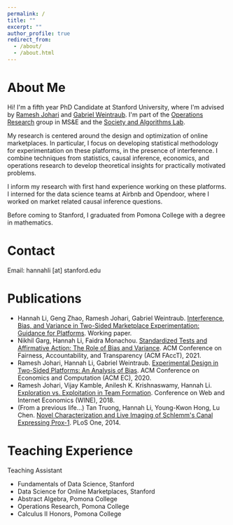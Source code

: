 ```yaml
---
permalink: /
title: ""
excerpt: ""
author_profile: true
redirect_from: 
  - /about/
  - /about.html
---
```


# About Me

Hi! I'm a fifth year PhD Candidate at Stanford University, where I'm advised by [Ramesh Johari](http://web.stanford.edu/~rjohari/) and [Gabriel Weintraub](https://gweintra.people.stanford.edu/). I'm part of the [Operations Research](https://or.stanford.edu/) group in MS&E and the [Society and Algorithms Lab](https://soal.stanford.edu/). 

My research is centered around the design and optimization of online marketplaces. In particular, I focus on developing statistical methodology for experimentation on these platforms, in the presence of interference. I combine techniques from statistics, causal inference, economics, and operations research to develop theoretical insights for practically motivated problems. 

I inform my research with first hand experience working on these platforms. I interned for the data science teams at Airbnb and Opendoor, where I worked on market related causal inference questions.

Before coming to Stanford, I graduated from Pomona College with a degree in mathematics. 

# Contact
Email: hannahli \[at\] stanford.edu

# Publications
* Hannah Li, Geng Zhao, Ramesh Johari, Gabriel Weintraub. [Interference, Bias, and Variance in Two-Sided Marketplace Experimentation: Guidance for Platforms](https://arxiv.org/abs/2104.12222). Working paper. 
* Nikhil Garg, Hannah Li, Faidra Monachou. [Standardized Tests and Affirmative Action: The Role of Bias and Variance](https://arxiv.org/abs/2010.04396). ACM Conference on Fairness, Accountability, and Transparency (ACM FAccT), 2021. 
* Ramesh Johari, Hannah Li, Gabriel Weintraub. [Experimental Design in Two-Sided Platforms: An Analysis of Bias](https://arxiv.org/abs/2002.05670). ACM Conference on Economics and Computation (ACM EC), 2020.
* Ramesh Johari, Vijay Kamble, Anilesh K. Krishnaswamy, Hannah Li. [Exploration vs. Exploitation in Team Formation](https://arxiv.org/abs/1809.06937). Conference on Web and Internet Economics (WINE), 2018. 
* (From a previous life...) Tan Truong, Hannah Li, Young-Kwon Hong, Lu Chen. [Novel Characterization and Live Imaging of Schlemm's Canal Expressing Prox-1](https://pubmed.ncbi.nlm.nih.gov/24827370/). PLoS One, 2014. 

# Teaching Experience
Teaching Assistant
* Fundamentals of Data Science, Stanford 
* Data Science for Online Marketplaces, Stanford 
* Abstract Algebra, Pomona College 
* Operations Research, Pomona College 
* Calculus II Honors, Pomona College 





